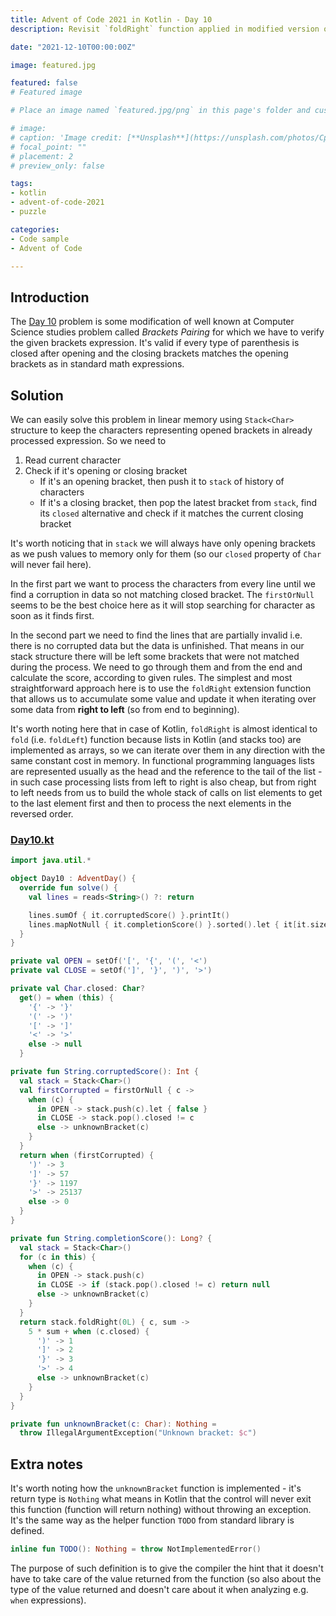 ```yaml
---
title: Advent of Code 2021 in Kotlin - Day 10
description: Revisit `foldRight` function applied in modified version of _Brackets Pairing_ problem.

date: "2021-12-10T00:00:00Z"

image: featured.jpg

featured: false
# Featured image

# Place an image named `featured.jpg/png` in this page's folder and customize its options here.

# image:
# caption: 'Image credit: [**Unsplash**](https://unsplash.com/photos/CpkOjOcXdUY)'
# focal_point: ""
# placement: 2
# preview_only: false

tags:
- kotlin
- advent-of-code-2021
- puzzle

categories:
- Code sample
- Advent of Code

---
```


## Introduction

The [Day 10](https://adventofcode.com/2021/day/10) problem is some modification of well known at Computer Science
studies problem called _Brackets Pairing_ for which we have to verify the given brackets expression.
It's valid if every type of parenthesis is closed after opening and the closing brackets matches the
opening brackets as in standard math expressions.

## Solution

We can easily solve this problem in linear memory using `Stack<Char>` structure to keep the characters
representing opened brackets in already processed expression. So we need to
1. Read current character
2. Check if it's opening or closing bracket
   - If it's an opening bracket, then push it to `stack` of history of characters
   - If it's a closing bracket, then pop the latest bracket from `stack`, find its `closed` alternative and check if
     it matches the current closing bracket

It's worth noticing that in `stack` we will always have only opening brackets as we push values to memory
only for them (so our `closed` property of `Char` will never fail here).

In the first part we want to process the characters from every line until we find a corruption in data
so not matching closed bracket. The `firstOrNull` seems to be the best choice here as it will stop searching
for character as soon as it finds first.

In the second part we need to find the lines that are partially invalid i.e. there is no corrupted data but
the data is unfinished. That means in our stack structure there will be left some brackets that were not matched
during the process. We need to go through them and from the end and calculate the score, according to given rules.
The simplest and most straightforward approach here is to use the `foldRight` extension function that
allows us to accumulate some value and update it when iterating over some data from **right to left** (so
from end to beginning).

It's worth noting here that in case of Kotlin, `foldRight` is almost identical to `fold` (i.e. `foldLeft`) function
because lists in Kotlin (and stacks too) are implemented as arrays, so we can iterate over them in any
direction with the same constant cost in memory. In functional programming languages lists are represented
usually as the head and the reference to the tail of the list - in such case processing lists from left to right
is also cheap, but from right to left needs from us to build the whole stack of calls on list elements
to get to the last element first and then to process the next elements in the reversed order.

### [Day10.kt](https://github.com/avan1235/advent-of-code-2021/blob/master/src/main/kotlin/Day10.kt)
```kotlin
import java.util.*

object Day10 : AdventDay() {
  override fun solve() {
    val lines = reads<String>() ?: return

    lines.sumOf { it.corruptedScore() }.printIt()
    lines.mapNotNull { it.completionScore() }.sorted().let { it[it.size / 2] }.printIt()
  }
}

private val OPEN = setOf('[', '{', '(', '<')
private val CLOSE = setOf(']', '}', ')', '>')

private val Char.closed: Char?
  get() = when (this) {
    '{' -> '}'
    '(' -> ')'
    '[' -> ']'
    '<' -> '>'
    else -> null
  }

private fun String.corruptedScore(): Int {
  val stack = Stack<Char>()
  val firstCorrupted = firstOrNull { c ->
    when (c) {
      in OPEN -> stack.push(c).let { false }
      in CLOSE -> stack.pop().closed != c
      else -> unknownBracket(c)
    }
  }
  return when (firstCorrupted) {
    ')' -> 3
    ']' -> 57
    '}' -> 1197
    '>' -> 25137
    else -> 0
  }
}

private fun String.completionScore(): Long? {
  val stack = Stack<Char>()
  for (c in this) {
    when (c) {
      in OPEN -> stack.push(c)
      in CLOSE -> if (stack.pop().closed != c) return null
      else -> unknownBracket(c)
    }
  }
  return stack.foldRight(0L) { c, sum ->
    5 * sum + when (c.closed) {
      ')' -> 1
      ']' -> 2
      '}' -> 3
      '>' -> 4
      else -> unknownBracket(c)
    }
  }
}

private fun unknownBracket(c: Char): Nothing =
  throw IllegalArgumentException("Unknown bracket: $c")
```

## Extra notes

It's worth noting how the `unknownBracket` function is implemented - it's return type is `Nothing` what
means in Kotlin that the control will never exit this function (function will return nothing) without
throwing an exception. It's the same way as the helper function `TODO` from standard library is defined.
```kotlin
inline fun TODO(): Nothing = throw NotImplementedError()
```
The purpose of such definition is to give the compiler the hint that it doesn't have to
take care of the value returned from the function (so also about the type of the value returned and
doesn't care about it when analyzing e.g. `when` expressions).
